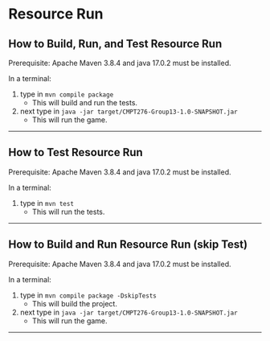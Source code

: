 # Resource Run 

## How to Build, Run, and Test Resource Run
Prerequisite: Apache Maven 3.8.4 and java 17.0.2 must be installed.

In a terminal:
1. type in `mvn compile package`
    - This will build and run the tests.
2. next type in `java -jar target/CMPT276-Group13-1.0-SNAPSHOT.jar`
    - This will run the game.

***

## How to Test Resource Run
Prerequisite: Apache Maven 3.8.4 and java 17.0.2 must be installed.

In a terminal:
1. type in `mvn test`
    - This will run the tests.

***

## How to Build and Run Resource Run (skip Test)
Prerequisite: Apache Maven 3.8.4 and java 17.0.2 must be installed.

In a terminal:
1. type in `mvn compile package -DskipTests`
    - This will build the project.
2. next type in `java -jar target/CMPT276-Group13-1.0-SNAPSHOT.jar`
    - This will run the game.

***
